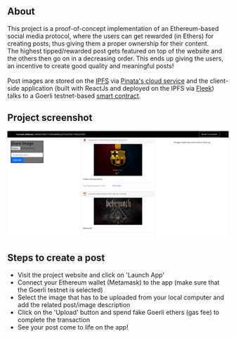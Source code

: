 ## About

This project is a proof-of-concept implementation of an Ethereum-based social media protocol, where the users can get rewarded (in Ethers) for creating posts, thus giving them a proper ownership for their content.
<br>
The highest tipped/rewarded post gets featured on top of the website and the others then go on in a decreasing order. This ends up giving the users, an incentive to create good quality and meaningful posts!
<br><br>
Post images are stored on the [IPFS](https://ipfs.tech/) via [Pinata's cloud service](https://www.pinata.cloud/) and the client-side application (built with ReactJs and deployed on the IPFS via [Fleek](https://fleek.co/)) talks to a Goerli testnet-based [smart contract](https://goerli.etherscan.io/address/0xe964b59a70A35Aa7605913FC349A4F15CC979C23).

## Project screenshot

![](rainwater.png "RainWater App")

## Steps to create a post

* Visit the project website and click on 'Launch App'
* Connect your Ethereum wallet (Metamask) to the app (make sure that the Goerli testnet is selected)
* Select the image that has to be uploaded from your local computer and add the related post/image description
* Click on the 'Upload' button and spend fake Goerli ethers (gas fee) to complete the transaction
* See your post come to life on the app!
